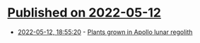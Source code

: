 # [Published on 2022-05-12](index.md)

* [2022-05-12, 18:55:20](https://news.ycombinator.com/item?id=31358609) - [Plants grown in Apollo lunar regolith](https://www.nature.com/articles/s42003-022-03334-8)
